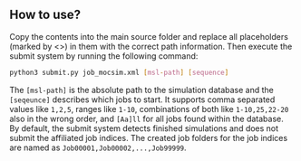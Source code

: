 ## How to use?

Copy the contents into the main source folder and replace all placeholders (marked by <>) in them with the correct path information. Then execute the submit system by running the following command:

```bash
python3 submit.py job_mocsim.xml [msl-path] [sequence]
```

The `[msl-path]` is the absolute path to the simulation database and the `[seqeunce]` describes which jobs to start. It supports comma separated values like `1,2,5`, ranges like `1-10`, combinations of both like `1-10,25,22-20` also in the wrong order, and `[Aa]ll` for all jobs found within the database. By default, the submit system detects finished simulations and does not submit the affiliated job indices. The created job folders for the job indices are named as `Job00001,Job00002,...,Job99999`.